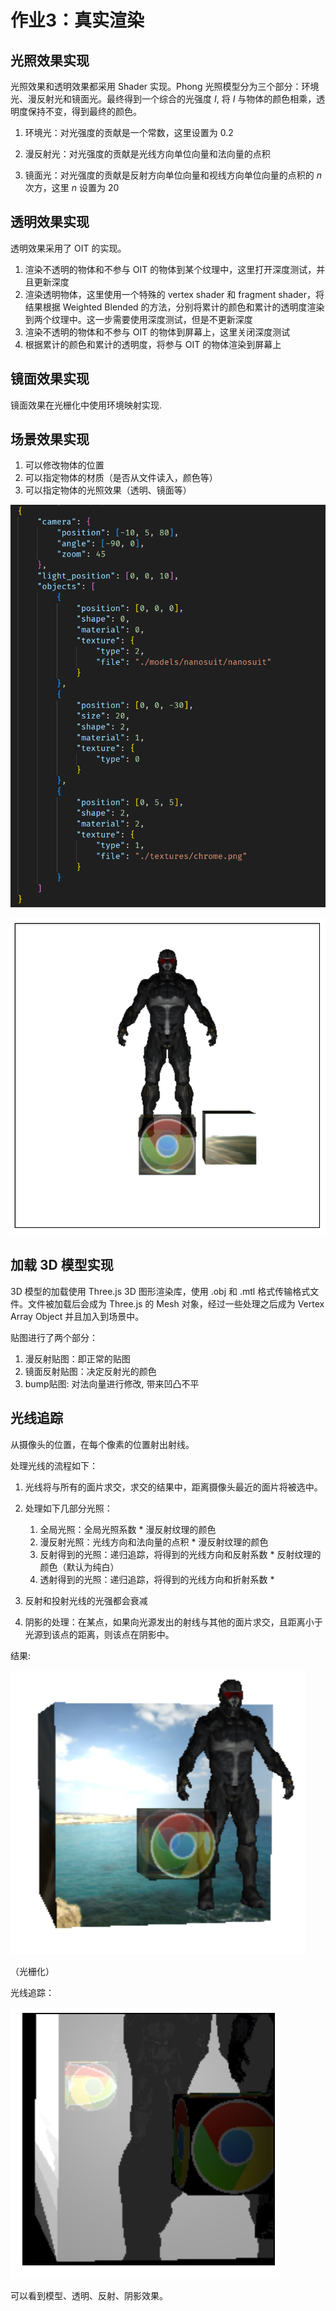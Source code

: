 # 作业3：真实渲染

## 光照效果实现

光照效果和透明效果都采用 Shader 实现。Phong 光照模型分为三个部分：环境光、漫反射光和镜面光。最终得到一个综合的光强度 $I$, 将 $I$ 与物体的颜色相乘，透明度保持不变，得到最终的颜色。

1. 环境光：对光强度的贡献是一个常数，这里设置为 0.2

2. 漫反射光：对光强度的贡献是光线方向单位向量和法向量的点积

3. 镜面光：对光强度的贡献是反射方向单位向量和视线方向单位向量的点积的 $n$ 次方，这里 $n$ 设置为 20


## 透明效果实现

透明效果采用了 OIT 的实现。

1. 渲染不透明的物体和不参与 OIT 的物体到某个纹理中，这里打开深度测试，并且更新深度
2. 渲染透明物体，这里使用一个特殊的 vertex shader 和 fragment shader，将结果根据 Weighted Blended 的方法，分别将累计的颜色和累计的透明度渲染到两个纹理中。这一步需要使用深度测试，但是不更新深度
3. 渲染不透明的物体和不参与 OIT 的物体到屏幕上，这里关闭深度测试
4. 根据累计的颜色和累计的透明度，将参与 OIT 的物体渲染到屏幕上

## 镜面效果实现

镜面效果在光栅化中使用环境映射实现.

## 场景效果实现

1. 可以修改物体的位置
2. 可以指定物体的材质（是否从文件读入，颜色等）
3. 可以指定物体的光照效果（透明、镜面等）

![Alt text](image-1.png)

![Alt text](image.png)

## 加载 3D 模型实现

3D 模型的加载使用 Three.js 3D 图形渲染库，使用 .obj 和 .mtl 格式传输格式文件。文件被加载后会成为 Three.js 的 Mesh 对象，经过一些处理之后成为 Vertex Array Object 并且加入到场景中。

贴图进行了两个部分：

1. 漫反射贴图：即正常的贴图
2. 镜面反射贴图：决定反射光的颜色
3. bump贴图: 对法向量进行修改, 带来凹凸不平

## 光线追踪

从摄像头的位置，在每个像素的位置射出射线。

处理光线的流程如下：

1. 光线将与所有的面片求交，求交的结果中，距离摄像头最近的面片将被选中。

2. 处理如下几部分光照：

    1. 全局光照：全局光照系数 * 漫反射纹理的颜色
    2. 漫反射光照：光线方向和法向量的点积 * 漫反射纹理的颜色
    3. 反射得到的光照：递归追踪，将得到的光线方向和反射系数 * 反射纹理的颜色（默认为纯白） 
    4. 透射得到的光照：递归追踪，将得到的光线方向和折射系数 *

3. 反射和投射光线的光强都会衰减

4. 阴影的处理：在某点，如果向光源发出的射线与其他的面片求交，且距离小于光源到该点的距离，则该点在阴影中。

 
结果:

![Alt text](image-4.png)

（光栅化）


光线追踪：

![Alt text](image-3.png)


可以看到模型、透明、反射、阴影效果。